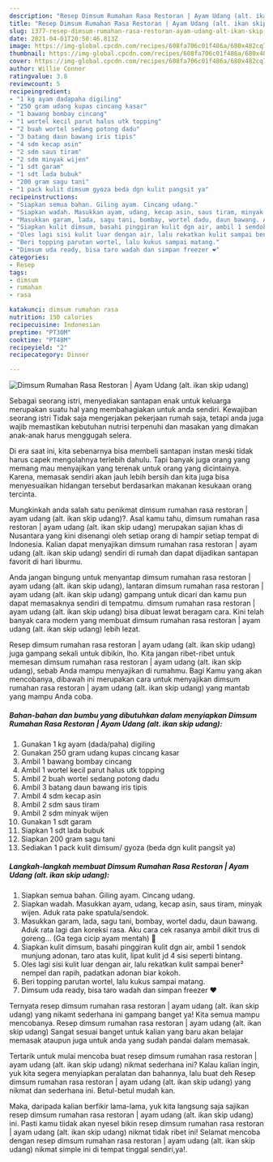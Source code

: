 ```yaml
---
description: "Resep Dimsum Rumahan Rasa Restoran | Ayam Udang (alt. ikan skip udang) yang nikmat dan Mudah Dibuat"
title: "Resep Dimsum Rumahan Rasa Restoran | Ayam Udang (alt. ikan skip udang) yang nikmat dan Mudah Dibuat"
slug: 1377-resep-dimsum-rumahan-rasa-restoran-ayam-udang-alt-ikan-skip-udang-yang-nikmat-dan-mudah-dibuat
date: 2021-04-01T20:50:46.813Z
image: https://img-global.cpcdn.com/recipes/608fa706c01f486a/680x482cq70/dimsum-rumahan-rasa-restoran-ayam-udang-alt-ikan-skip-udang-foto-resep-utama.jpg
thumbnail: https://img-global.cpcdn.com/recipes/608fa706c01f486a/680x482cq70/dimsum-rumahan-rasa-restoran-ayam-udang-alt-ikan-skip-udang-foto-resep-utama.jpg
cover: https://img-global.cpcdn.com/recipes/608fa706c01f486a/680x482cq70/dimsum-rumahan-rasa-restoran-ayam-udang-alt-ikan-skip-udang-foto-resep-utama.jpg
author: Willie Conner
ratingvalue: 3.8
reviewcount: 5
recipeingredient:
- "1 kg ayam dadapaha digiling"
- "250 gram udang kupas cincang kasar"
- "1 bawang bombay cincang"
- "1 wortel kecil parut halus utk topping"
- "2 buah wortel sedang potong dadu"
- "3 batang daun bawang iris tipis"
- "4 sdm kecap asin"
- "2 sdm saus tiram"
- "2 sdm minyak wijen"
- "1 sdt garam"
- "1 sdt lada bubuk"
- "200 gram sagu tani"
- "1 pack kulit dimsum gyoza beda dgn kulit pangsit ya"
recipeinstructions:
- "Siapkan semua bahan. Giling ayam. Cincang udang."
- "Siapkan wadah. Masukkan ayam, udang, kecap asin, saus tiram, minyak wijen. Aduk rata pake spatula/sendok."
- "Masukkan garam, lada, sagu tani, bombay, wortel dadu, daun bawang. Aduk rata lagi dan koreksi rasa. Aku cara cek rasanya ambil dikit trus di goreng... (Ga tega cicip ayam mentah) 🤣"
- "Siapkan kulit dimsum, basahi pinggiran kulit dgn air, ambil 1 sendok munjung adonan, taro atas kulit, lipat kulit jd 4 sisi seperti bintang."
- "Oles lagi sisi kulit luar dengan air, lalu rekatkan kulit sampai bener² nempel dan rapih, padatkan adonan biar kokoh."
- "Beri topping parutan wortel, lalu kukus sampai matang."
- "Dimsum uda ready, bisa taro wadah dan simpan freezer ❤"
categories:
- Resep
tags:
- dimsum
- rumahan
- rasa

katakunci: dimsum rumahan rasa 
nutrition: 150 calories
recipecuisine: Indonesian
preptime: "PT30M"
cooktime: "PT48M"
recipeyield: "2"
recipecategory: Dinner

---
```



![Dimsum Rumahan Rasa Restoran | Ayam Udang (alt. ikan skip udang)](https://img-global.cpcdn.com/recipes/608fa706c01f486a/680x482cq70/dimsum-rumahan-rasa-restoran-ayam-udang-alt-ikan-skip-udang-foto-resep-utama.jpg)

Sebagai seorang istri, menyediakan santapan enak untuk keluarga merupakan suatu hal yang membahagiakan untuk anda sendiri. Kewajiban seorang istri Tidak saja mengerjakan pekerjaan rumah saja, tetapi anda juga wajib memastikan kebutuhan nutrisi terpenuhi dan masakan yang dimakan anak-anak harus menggugah selera.

Di era  saat ini, kita sebenarnya bisa membeli santapan instan meski tidak harus capek mengolahnya terlebih dahulu. Tapi banyak juga orang yang memang mau menyajikan yang terenak untuk orang yang dicintainya. Karena, memasak sendiri akan jauh lebih bersih dan kita juga bisa menyesuaikan hidangan tersebut berdasarkan makanan kesukaan orang tercinta. 



Mungkinkah anda salah satu penikmat dimsum rumahan rasa restoran | ayam udang (alt. ikan skip udang)?. Asal kamu tahu, dimsum rumahan rasa restoran | ayam udang (alt. ikan skip udang) merupakan sajian khas di Nusantara yang kini disenangi oleh setiap orang di hampir setiap tempat di Indonesia. Kalian dapat menyajikan dimsum rumahan rasa restoran | ayam udang (alt. ikan skip udang) sendiri di rumah dan dapat dijadikan santapan favorit di hari liburmu.

Anda jangan bingung untuk menyantap dimsum rumahan rasa restoran | ayam udang (alt. ikan skip udang), lantaran dimsum rumahan rasa restoran | ayam udang (alt. ikan skip udang) gampang untuk dicari dan kamu pun dapat memasaknya sendiri di tempatmu. dimsum rumahan rasa restoran | ayam udang (alt. ikan skip udang) bisa dibuat lewat beragam cara. Kini telah banyak cara modern yang membuat dimsum rumahan rasa restoran | ayam udang (alt. ikan skip udang) lebih lezat.

Resep dimsum rumahan rasa restoran | ayam udang (alt. ikan skip udang) juga gampang sekali untuk dibikin, lho. Kita jangan ribet-ribet untuk memesan dimsum rumahan rasa restoran | ayam udang (alt. ikan skip udang), sebab Anda mampu menyajikan di rumahmu. Bagi Kamu yang akan mencobanya, dibawah ini merupakan cara untuk menyajikan dimsum rumahan rasa restoran | ayam udang (alt. ikan skip udang) yang mantab yang mampu Anda coba.

<!--inarticleads1-->

##### Bahan-bahan dan bumbu yang dibutuhkan dalam menyiapkan Dimsum Rumahan Rasa Restoran | Ayam Udang (alt. ikan skip udang):

1. Gunakan 1 kg ayam (dada/paha) digiling
1. Gunakan 250 gram udang kupas cincang kasar
1. Ambil 1 bawang bombay cincang
1. Ambil 1 wortel kecil parut halus utk topping
1. Ambil 2 buah wortel sedang potong dadu
1. Ambil 3 batang daun bawang iris tipis
1. Ambil 4 sdm kecap asin
1. Ambil 2 sdm saus tiram
1. Ambil 2 sdm minyak wijen
1. Gunakan 1 sdt garam
1. Siapkan 1 sdt lada bubuk
1. Siapkan 200 gram sagu tani
1. Sediakan 1 pack kulit dimsum/ gyoza (beda dgn kulit pangsit ya)




<!--inarticleads2-->

##### Langkah-langkah membuat Dimsum Rumahan Rasa Restoran | Ayam Udang (alt. ikan skip udang):

1. Siapkan semua bahan. Giling ayam. Cincang udang.
1. Siapkan wadah. Masukkan ayam, udang, kecap asin, saus tiram, minyak wijen. Aduk rata pake spatula/sendok.
1. Masukkan garam, lada, sagu tani, bombay, wortel dadu, daun bawang. Aduk rata lagi dan koreksi rasa. Aku cara cek rasanya ambil dikit trus di goreng... (Ga tega cicip ayam mentah) 🤣
1. Siapkan kulit dimsum, basahi pinggiran kulit dgn air, ambil 1 sendok munjung adonan, taro atas kulit, lipat kulit jd 4 sisi seperti bintang.
1. Oles lagi sisi kulit luar dengan air, lalu rekatkan kulit sampai bener² nempel dan rapih, padatkan adonan biar kokoh.
1. Beri topping parutan wortel, lalu kukus sampai matang.
1. Dimsum uda ready, bisa taro wadah dan simpan freezer ❤




Ternyata resep dimsum rumahan rasa restoran | ayam udang (alt. ikan skip udang) yang nikamt sederhana ini gampang banget ya! Kita semua mampu mencobanya. Resep dimsum rumahan rasa restoran | ayam udang (alt. ikan skip udang) Sangat sesuai banget untuk kalian yang baru akan belajar memasak ataupun juga untuk anda yang sudah pandai dalam memasak.

Tertarik untuk mulai mencoba buat resep dimsum rumahan rasa restoran | ayam udang (alt. ikan skip udang) nikmat sederhana ini? Kalau kalian ingin, yuk kita segera menyiapkan peralatan dan bahannya, lalu buat deh Resep dimsum rumahan rasa restoran | ayam udang (alt. ikan skip udang) yang nikmat dan sederhana ini. Betul-betul mudah kan. 

Maka, daripada kalian berfikir lama-lama, yuk kita langsung saja sajikan resep dimsum rumahan rasa restoran | ayam udang (alt. ikan skip udang) ini. Pasti kamu tiidak akan nyesel bikin resep dimsum rumahan rasa restoran | ayam udang (alt. ikan skip udang) nikmat tidak ribet ini! Selamat mencoba dengan resep dimsum rumahan rasa restoran | ayam udang (alt. ikan skip udang) nikmat simple ini di tempat tinggal sendiri,ya!.

